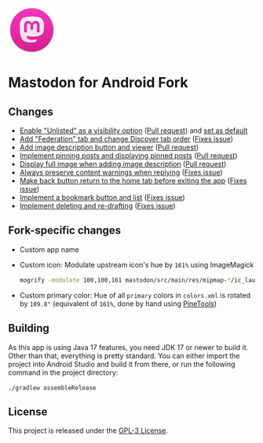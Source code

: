 ![Pink version of the Mastodon for Android launcher icon](mastodon/src/main/res/mipmap-xhdpi/ic_launcher_round.png)

# Mastodon for Android Fork

## Changes

* [Enable "Unlisted" as a visibility option](https://github.com/sk22/mastodon-android-fork/tree/feature/enable-unlisted)
  ([Pull request](https://github.com/mastodon/mastodon-android/pull/103)) and
  [set as default](https://github.com/sk22/mastodon-android-fork/tree/feature/enable-unlisted-as-default)
* [Add "Federation" tab and change Discover tab order](https://github.com/sk22/mastodon-android-fork/tree/feature/add-federated-timeline) ([Fixes issue](https://github.com/mastodon/mastodon-android/issues/8))
* [Add image description button and viewer](https://github.com/sk22/mastodon-android-fork/tree/feature/display-alt-text) ([Pull request](https://github.com/mastodon/mastodon-android/pull/129))
* [Implement pinning posts and displaying pinned posts](https://github.com/sk22/mastodon-android-fork/tree/feature/pin-posts) ([Pull request](https://github.com/mastodon/mastodon-android/pull/140))
* [Display full image when adding image description](https://github.com/sk22/mastodon-android-fork/tree/feature/compose-image-description-full-image) ([Pull request](https://github.com/mastodon/mastodon-android/pull/182))
* [Always preserve content warnings when replying](https://github.com/sk22/mastodon-android-fork/tree/feature/always-preserve-cw) ([Fixes issue](https://github.com/mastodon/mastodon-android/issues/113))
* [Make back button return to the home tab before exiting the app](https://github.com/sk22/mastodon-android-fork/tree/feature/back-returns-home) ([Fixes issue](https://github.com/mastodon/mastodon-android/issues/118))
* [Implement a bookmark button and list](https://github.com/sk22/mastodon-android-fork/tree/feature/bookmarks) ([Fixes issue](https://github.com/mastodon/mastodon-android/issues/22))
* [Implement deleting and re-drafting](https://github.com/sk22/mastodon-android-fork/tree/feature/delete-redraft) ([Fixes issue](https://github.com/mastodon/mastodon-android/issues/21))

## Fork-specific changes

* Custom app name
* Custom icon: Modulate upstream icon's hue by `161%` using ImageMagick

  ```bash
  mogrify -modulate 100,100,161 mastodon/src/main/res/mipmap-*/ic_launcher*.png
  ```

* Custom primary color: Hue of all `primary` colors in `colors.xml` is rotated
  by `109.8°` (equivalent of `161%`, done by hand using
  [PineTools](https://pinetools.com/shift-hue-color))

## Building

As this app is using Java 17 features, you need JDK 17 or newer to build it. Other than that, everything is pretty standard. You can either import the project into Android Studio and build it from there, or run the following command in the project directory:

```
./gradlew assembleRelease
```

## License

This project is released under the [GPL-3 License](./LICENSE).
